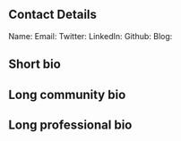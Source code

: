 Contact Details
------
Name: 
Email: 
Twitter: 
LinkedIn: 
Github: 
Blog: 

Short bio
------


Long community bio
------


Long professional bio
------
